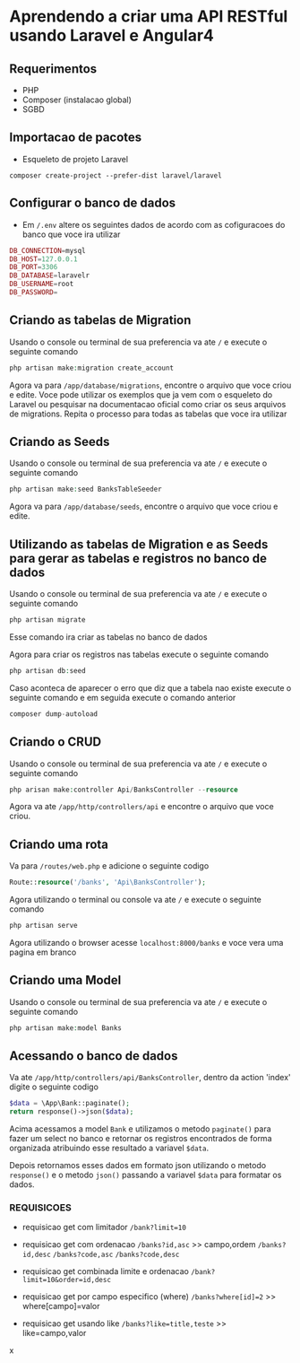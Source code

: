 # Aprendendo a criar uma API RESTful usando Laravel e Angular4

<link rel="stylesheet" href="https://use.fontawesome.com/0b45c1657d.css" />

## Requerimentos

* PHP
* Composer (instalacao global)
* SGBD


## Importacao de pacotes

* Esqueleto de projeto Laravel
```console
composer create-project --prefer-dist laravel/laravel
```


## Configurar o banco de dados

* Em ``/.env`` altere os seguintes dados de acordo com as cofiguracoes do banco que voce ira utilizar
```php
DB_CONNECTION=mysql
DB_HOST=127.0.0.1
DB_PORT=3306
DB_DATABASE=laravelr
DB_USERNAME=root
DB_PASSWORD=
```


## Criando as tabelas de Migration

Usando o console ou terminal de sua preferencia va ate ``/`` e execute o seguinte comando
```php
php artisan make:migration create_account
```
Agora va para ``/app/database/migrations``, encontre o arquivo que voce criou e edite. Voce pode utilizar os exemplos que ja vem com o esqueleto do Laravel ou pesquisar na documentacao oficial como criar os seus arquivos de migrations. Repita o processo para todas as tabelas que voce ira utilizar


## Criando as Seeds

Usando o console ou terminal de sua preferencia va ate ``/`` e execute o seguinte comando
```php
php artisan make:seed BanksTableSeeder
```
Agora va para ``/app/database/seeds``, encontre o arquivo que voce criou e edite.


## Utilizando as tabelas de Migration e as Seeds para gerar as tabelas e registros no banco de dados

Usando o console ou terminal de sua preferencia va ate ``/`` e execute o seguinte comando
```php
php artisan migrate
```
Esse comando ira criar as tabelas no banco de dados

Agora para criar os registros nas tabelas execute o seguinte comando
```php
php artisan db:seed
```

Caso aconteca de aparecer o erro que diz que a tabela nao existe execute o seguinte comando e em seguida execute o comando anterior
```php
composer dump-autoload
```


## Criando o CRUD

Usando o console ou terminal de sua preferencia va ate ``/`` e execute o seguinte comando
```php
php arisan make:controller Api/BanksController --resource
```
Agora va ate ``/app/http/controllers/api`` e encontre o arquivo que voce criou.


## Criando uma rota

Va para ``/routes/web.php`` e adicione o seguinte codigo
```php
Route::resource('/banks', 'Api\BanksController');
```
Agora utilizando o terminal ou console va ate ``/`` e execute o seguinte comando
```php
php artisan serve
```
Agora utilizando o browser acesse ``localhost:8000/banks`` e voce vera uma pagina em branco


## Criando uma Model

Usando o console ou terminal de sua preferencia va ate ``/`` e execute o seguinte comando
```php
php artisan make:model Banks
```


## Acessando o banco de dados

Va ate ``/app/http/controllers/api/BanksController``, dentro da action 'index' digite o seguinte codigo
```php
$data = \App\Bank::paginate();
return response()->json($data);
```
Acima acessamos a model ``Bank`` e utilizamos o metodo ``paginate()`` para fazer um select no banco e retornar os registros encontrados de forma organizada atribuindo esse resultado a variavel ``$data``.

Depois retornamos esses dados em formato json utilizando o metodo ``response()`` e o metodo ``json()`` passando a variavel ``$data`` para formatar os dados.






### REQUISICOES

* requisicao get com limitador
``/bank?limit=10``

* requisicao get com ordenacao
``/banks?id,asc`` >> campo,ordem
``/banks?id,desc``
``/banks?code,asc``
``/banks?code,desc``

* requisicao get combinada limite e ordenacao
``/bank?limit=10&order=id,desc``

* requisicao get por campo especifico (where)
``/banks?where[id]=2``  >> where[campo]=valor

* requisicao get usando like
``/banks?like=title,teste`` >> like=campo,valor





























x
